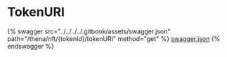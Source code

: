 # TokenURI

{% swagger src="../../../../.gitbook/assets/swagger.json" path="/thena/nft/{tokenId}/tokenURI" method="get" %}
[swagger.json](../../../../.gitbook/assets/swagger.json)
{% endswagger %}
